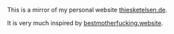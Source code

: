 This is a mirror of my personal website [thiesketelsen.de](https://thiesketelsen.de).

It is very much inspired by [bestmotherfucking.website](https://bestmotherfucking.website).

